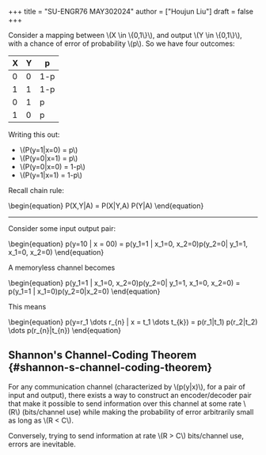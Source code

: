 +++
title = "SU-ENGR76 MAY302024"
author = ["Houjun Liu"]
draft = false
+++

Consider a mapping between \\(X \in \\{0,1\\}\\), and output \\(Y \in \\{0,1\\}\\), with a chance of error of probability \\(p\\). So we have four outcomes:

| X | Y | p   |
|---|---|-----|
| 0 | 0 | 1-p |
| 1 | 1 | 1-p |
| 0 | 1 | p   |
| 1 | 0 | p   |

Writing this out:

-   \\(P(y=1|x=0) = p\\)
-   \\(P(y=0|x=1) = p\\)
-   \\(P(y=0|x=0) = 1-p\\)
-   \\(P(y=1|x=1) = 1-p\\)

Recall chain rule:

\begin{equation}
P(X,Y|A) = P(X|Y,A) P(Y|A)
\end{equation}

---

Consider some input output pair:

\begin{equation}
p(y=10 | x = 00) = p(y\_1=1 | x\_1=0, x\_2=0)p(y\_2=0| y\_1=1, x\_1=0, x\_2=0)
\end{equation}

A memoryless channel becomes

\begin{equation}
p(y\_1=1 | x\_1=0, x\_2=0)p(y\_2=0| y\_1=1, x\_1=0, x\_2=0) = p(y\_1=1 | x\_1=0)p(y\_2=0|x\_2=0)
\end{equation}

This means

\begin{equation}
p(y=r\_1 \dots r\_{n} | x = t\_1 \dots t\_{k}) = p(r\_1|t\_1) p(r\_2|t\_2) \dots p(r\_{n}|t\_{n})
\end{equation}


## Shannon's Channel-Coding Theorem {#shannon-s-channel-coding-theorem}

For any communication channel (characterized by \\(p(y|x)\\), for a pair of input and output), there exists a way to construct an encoder/decoder pair that make it possible to send information over this channel at some rate \\(R\\) (bits/channel use) while making the probability of error arbitrarily small as long as \\(R < C\\).

Conversely, trying to send information at rate \\(R > C\\) bits/channel use, errors are inevitable.
